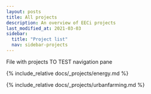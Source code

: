 ```yaml
---
layout: posts
title: All projects
description: An overview of EECi projects
last_modified_at: 2021-03-03
sidebar:
  title: "Project list"
  nav: sidebar-projects
---
```



File with projects
TO TEST navigation pane

{% include_relative docs/_projects/energy.md %}

{% include_relative docs/_projects/urbanfarming.md %}

